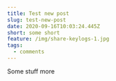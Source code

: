 ```yaml
---
title: Test new post
slug: test-new-post
date: 2020-09-16T10:03:24.445Z
short: some short
feature: /img/share-keylogs-1.jpg
tags:
  - comments
---
```

Some stuff more